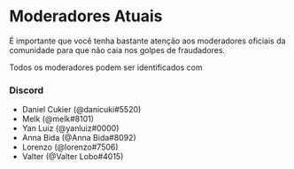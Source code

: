 # Moderadores Atuais

É importante que você tenha bastante atenção aos moderadores oficiais da comunidade para que não caia nos golpes de fraudadores.

Todos os moderadores podem ser identificados com&#x20;

### Discord

* Daniel Cukier (@danicuki#5520)
* Melk (@melk#8101)
* Yan Luiz (@yanluiz#0000)
* Anna Bida (@Anna Bida#8092)
* Lorenzo (@lorenzo#7506)
* Valter (@Valter Lobo#4015)
